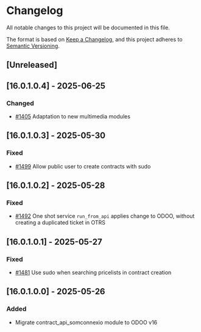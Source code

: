 # Changelog
All notable changes to this project will be documented in this file.

The format is based on [Keep a Changelog](https://keepachangelog.com/en/1.0.0/),
and this project adheres to [Semantic Versioning](https://semver.org/spec/v2.0.0.html).

## [Unreleased]
## [16.0.1.0.4] - 2025-06-25
### Changed
- [#1405](https://git.coopdevs.org/coopdevs/som-connexio/odoo-somconnexio/-/merge_requests/1405) Adaptation to new multimedia modules

## [16.0.1.0.3] - 2025-05-30
### Fixed
- [#1499](https://git.coopdevs.org/coopdevs/som-connexio/odoo-somconnexio/-/merge_requests/1499) Allow public user to create contracts with sudo

## [16.0.1.0.2] - 2025-05-28
### Fixed
- [#1492](https://git.coopdevs.org/coopdevs/som-connexio/odoo-somconnexio/-/merge_requests/1492) One shot service `run_from_api` applies change to ODOO, without creating a duplicated ticket in OTRS

## [16.0.1.0.1] - 2025-05-27
### Fixed
- [#1481](https://git.coopdevs.org/coopdevs/som-connexio/odoo-somconnexio/-/merge_requests/1481) Use sudo when searching pricelists in contract creation

## [16.0.1.0.0] - 2025-05-26
### Added
- Migrate contract_api_somconnexio module to ODOO v16
